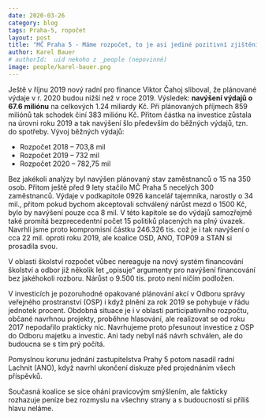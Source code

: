 ```yaml
---
date: 2020-03-26
category: blog
tags: Praha-5, ropočet
layout: post
title: "MČ Praha 5 - Máme rozpočet, to je asi jediné pozitivní zjištění"
author: Karel Bauer
# authorId:  uid nekoho z _people (nepovinné)
image: people/karel-bauer.png
---
```


Ještě v říjnu 2019 nový radní pro finance Viktor Čahoj sliboval, že plánované výdaje v r. 2020 budou nižší než v roce 2019. Výsledek: **navýšení výdajů o 67.6 miliónu** na celkových 1.24 miliardy Kč. Při plánovaných příjmech 859 miliónů tak schodek činí 383 miliónu Kč. Přitom částka na investice zůstala na úrovni roku 2019 a tak navýšení šlo především do běžných výdajů, tzn. do spotřeby.
Vývoj běžných výdajů:
* Rozpočet 2018 – 703,8 mil
* Rozpočet 2019 – 732 mil
* Rozpočet 2020 – 782,75 mil

Bez jakékoli analýzy byl navýšen plánovaný stav zaměstnanců o 15 na 350 osob. Přitom ještě před 9 lety stačilo MČ Praha 5 necelých 300 zaměstnanců. Výdaje v podkapitole 0926 kancelář tajemníka,  narostly o 34 mil., přitom pokud bychom akceptovali schválený nárůst mezd o 1500 Kč, bylo by navýšení pouze cca 8 mil. V této kapitole se do výdajů samozřejmě také promítá bezprecedentní počet 15 politiků placených na plný úvazek. Navrhli jsme proto kompromisní částku 246.326 tis. což je i tak navýšení o cca 22 mil. oproti roku 2019, ale koalice OSD, ANO, TOP09 a STAN si prosadila svou.

V oblasti školství rozpočet vůbec nereaguje na nový systém financování školství a odbor již několik let „opisuje“ argumenty pro navýšení financování bez jakéhokoli rozboru.  Nárůst o 9.500 tis. proto není ničím podložen.

V investicích je pozoruhodné opakované plánování akcí v Odboru správy veřejného prostranství (OSP) i když plnění za rok 2019 se pohybuje v řádu jednotek procent. Obdobná situace je i v oblasti participativního rozpočtu, občané navrhnou projekty, proběhne hlasování, ale realizovat se od roku 2017 nepodařilo prakticky nic. Navrhujeme proto přesunout investice z OSP do Odboru majetku a investic. Ani tady nebyl náš návrh schválen, ale do budoucna se s tím prý počítá.

Pomyslnou korunu jednání zastupitelstva Prahy 5 potom nasadil radní Lachnit (ANO), když navrhl ukončení diskuze před projednáním všech příspěvků.

Současná koalice se sice ohání pravicovým smýšlením, ale fakticky rozhazuje peníze bez rozmyslu na všechny strany a s budoucností si příliš hlavu neláme.

